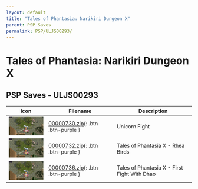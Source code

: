 ```yaml
---
layout: default
title: "Tales of Phantasia: Narikiri Dungeon X"
parent: PSP Saves
permalink: PSP/ULJS00293/
---
```

# Tales of Phantasia: Narikiri Dungeon X

## PSP Saves - ULJS00293

| Icon | Filename | Description |
|------|----------|-------------|
| ![Tales of Phantasia: Narikiri Dungeon X](ICON0.PNG) | [00000730.zip](00000730.zip){: .btn .btn-purple } | Unicorn Fight |
| ![Tales of Phantasia: Narikiri Dungeon X](ICON0.PNG) | [00000732.zip](00000732.zip){: .btn .btn-purple } | Tales of Phantasia X - Rhea Birds |
| ![Tales of Phantasia: Narikiri Dungeon X](ICON0.PNG) | [00000736.zip](00000736.zip){: .btn .btn-purple } | Tales of Phantasia X - First Fight With Dhao |
